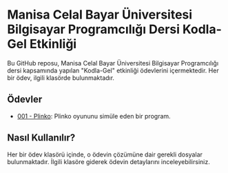 # Manisa Celal Bayar Üniversitesi Bilgisayar Programcılığı Dersi Kodla-Gel Etkinliği

Bu GitHub reposu, Manisa Celal Bayar Üniversitesi Bilgisayar Programcılığı dersi kapsamında yapılan "Kodla-Gel" etkinliği ödevlerini içermektedir. Her bir ödev, ilgili klasörde bulunmaktadır.

## Ödevler

- [001 - Plinko](001%20-%20Plinko/): Plinko oyununu simüle eden bir program.

## Nasıl Kullanılır?

Her bir ödev klasörü içinde, o ödevin çözümüne dair gerekli dosyalar bulunmaktadır. İlgili klasöre giderek ödevin detaylarını inceleyebilirsiniz.